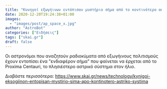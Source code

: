 ```yaml
---
title: "Κυνηγοί εξωγήινων εντόπισαν μυστήριο σήμα από το κοντινότερο αστρικό σύστημα"
date: 2020-12-20T19:24:38+01:00
images:
  - "images/post/ap_space_x.jpg"
author: "AstroBot"
categories: ["Ειδήσεις"]
tags: ["skai.gr"]
draft: false
---
```


Οι αστρονόμοι που αναζητούν ραδιοκύματα από εξωγήινους πολιτισμούς έχουν εντοπίσει ένα "ενδιαφέρον σήμα" που φαίνεται να έρχεται από το Proxima Centauri, το πλησιέστερο αστρικό σύστημα στον ήλιο.

Διαβάστε περισσότερα: https://www.skai.gr/news/technology/kynigoi-eksogiinon-entopisan-mystirio-sima-apo-kontinotero-astriko-systima
